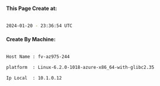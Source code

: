 
   
#### This Page Create at:

```bash

2024-01-20 - 23:36:54 UTC

```

#### Create By Machine:

```bash

Host Name : fv-az975-244

platform  : Linux-6.2.0-1018-azure-x86_64-with-glibc2.35

Ip Local  : 10.1.0.12

```

